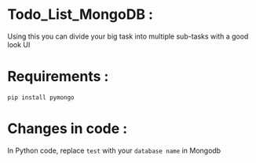 # Todo_List_MongoDB :
Using this you can divide your big task into multiple sub-tasks with a good look UI 

# Requirements :
```
pip install pymongo
```

# Changes in code :
In Python code,  replace `test` with your `database name` in Mongodb

